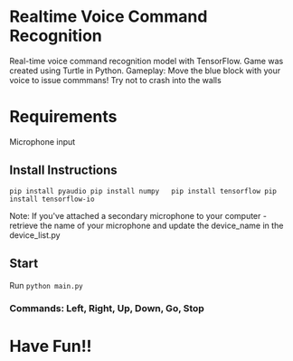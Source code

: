 # Realtime Voice Command Recognition
Real-time voice command recognition model with TensorFlow. Game was created using Turtle in Python. 
Gameplay: Move the blue block with your voice to issue commmans! Try not to crash into the walls

# Requirements
Microphone input

## Install Instructions
`pip install pyaudio
pip install numpy  
pip install tensorflow
pip install tensorflow-io` 
 
Note: If you've attached a secondary microphone to your computer - retrieve the name of your microphone and update the device_name in the device_list.py

## Start
Run `python main.py`

### Commands: Left, Right, Up, Down, Go, Stop

# Have Fun!!
